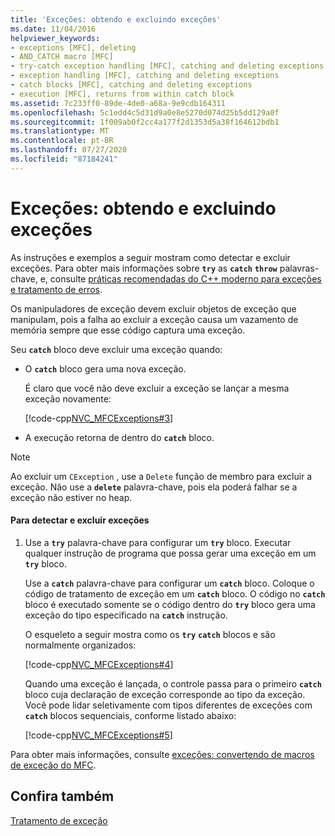 ```yaml
---
title: 'Exceções: obtendo e excluindo exceções'
ms.date: 11/04/2016
helpviewer_keywords:
- exceptions [MFC], deleting
- AND_CATCH macro [MFC]
- try-catch exception handling [MFC], catching and deleting exceptions
- exception handling [MFC], catching and deleting exceptions
- catch blocks [MFC], catching and deleting exceptions
- execution [MFC], returns from within catch block
ms.assetid: 7c233ff0-89de-4de0-a68a-9e9cdb164311
ms.openlocfilehash: 5c1edd4c5d31d9a0e8e5270d074d25b5dd129a0f
ms.sourcegitcommit: 1f009ab0f2cc4a177f2d1353d5a38f164612bdb1
ms.translationtype: MT
ms.contentlocale: pt-BR
ms.lasthandoff: 07/27/2020
ms.locfileid: "87184241"
---
```

# <a name="exceptions-catching-and-deleting-exceptions"></a>Exceções: obtendo e excluindo exceções

As instruções e exemplos a seguir mostram como detectar e excluir exceções. Para obter mais informações sobre **`try`** as **`catch`** **`throw`** palavras-chave, e, consulte [práticas recomendadas do C++ moderno para exceções e tratamento de erros](../cpp/errors-and-exception-handling-modern-cpp.md).

Os manipuladores de exceção devem excluir objetos de exceção que manipulam, pois a falha ao excluir a exceção causa um vazamento de memória sempre que esse código captura uma exceção.

Seu **`catch`** bloco deve excluir uma exceção quando:

- O **`catch`** bloco gera uma nova exceção.

   É claro que você não deve excluir a exceção se lançar a mesma exceção novamente:

   [!code-cpp[NVC_MFCExceptions#3](codesnippet/cpp/exceptions-catching-and-deleting-exceptions_1.cpp)]

- A execução retorna de dentro do **`catch`** bloco.

> [!NOTE]
> Ao excluir um `CException` , use a `Delete` função de membro para excluir a exceção. Não use a **`delete`** palavra-chave, pois ela poderá falhar se a exceção não estiver no heap.

#### <a name="to-catch-and-delete-exceptions"></a>Para detectar e excluir exceções

1. Use a **`try`** palavra-chave para configurar um **`try`** bloco. Executar qualquer instrução de programa que possa gerar uma exceção em um **`try`** bloco.

   Use a **`catch`** palavra-chave para configurar um **`catch`** bloco. Coloque o código de tratamento de exceção em um **`catch`** bloco. O código no **`catch`** bloco é executado somente se o código dentro do **`try`** bloco gera uma exceção do tipo especificado na **`catch`** instrução.

   O esqueleto a seguir mostra como os **`try`** **`catch`** blocos e são normalmente organizados:

   [!code-cpp[NVC_MFCExceptions#4](codesnippet/cpp/exceptions-catching-and-deleting-exceptions_2.cpp)]

   Quando uma exceção é lançada, o controle passa para o primeiro **`catch`** bloco cuja declaração de exceção corresponde ao tipo da exceção. Você pode lidar seletivamente com tipos diferentes de exceções com **`catch`** blocos sequenciais, conforme listado abaixo:

   [!code-cpp[NVC_MFCExceptions#5](codesnippet/cpp/exceptions-catching-and-deleting-exceptions_3.cpp)]

Para obter mais informações, consulte [exceções: convertendo de macros de exceção do MFC](exceptions-converting-from-mfc-exception-macros.md).

## <a name="see-also"></a>Confira também

[Tratamento de exceção](exception-handling-in-mfc.md)
